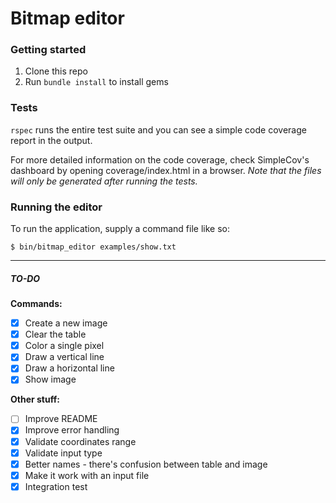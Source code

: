 # Bitmap editor

### Getting started
1. Clone this repo
2. Run `bundle install` to install gems

### Tests
`rspec` runs the entire test suite and you can see a simple code coverage report in the output.

For more detailed information on the code coverage, check SimpleCov's dashboard by opening coverage/index.html in a browser. *Note that the files will only be generated after running the tests.*

### Running the editor

To run the application, supply a command file like so:

`$ bin/bitmap_editor examples/show.txt`

----

##### TO-DO

**Commands:**
- [x] Create a new image
- [x] Clear the table
- [x] Color a single pixel
- [x] Draw a vertical line
- [x] Draw a horizontal line
- [x] Show image

**Other stuff:**
- [ ] Improve README
- [x] Improve error handling
- [x] Validate coordinates range
- [x] Validate input type
- [x] Better names - there's confusion between table and image
- [x] Make it work with an input file
- [x] Integration test
